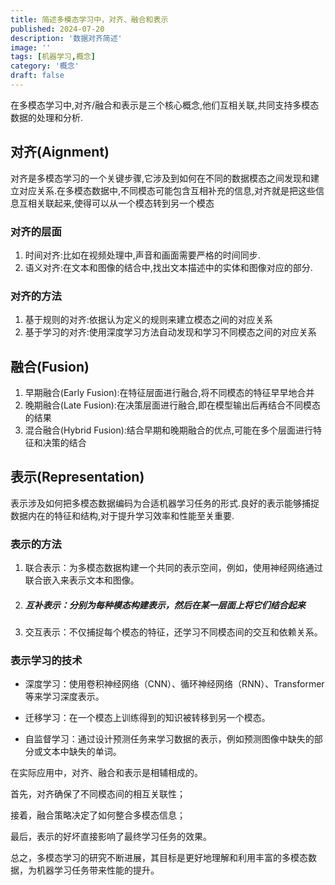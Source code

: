 ```yaml
---
title: 简述多模态学习中，对齐、融合和表示
published: 2024-07-20
description: '数据对齐简述'
image: ''
tags: [机器学习,概念]
category: '概念'
draft: false 
---
```


在多模态学习中,对齐/融合和表示是三个核心概念,他们互相关联,共同支持多模态数据的处理和分析.

## 对齐(Aignment)

对齐是多模态学习的一个关键步骤,它涉及到如何在不同的数据模态之间发现和建立对应关系.在多模态数据中,不同模态可能包含互相补充的信息,对齐就是把这些信息互相关联起来,使得可以从一个模态转到另一个模态

### 对齐的层面

1. 时间对齐:比如在视频处理中,声音和画面需要严格的时间同步.
2. 语义对齐:在文本和图像的结合中,找出文本描述中的实体和图像对应的部分.

### 对齐的方法

1. 基于规则的对齐:依据认为定义的规则来建立模态之间的对应关系
2. 基于学习的对齐:使用深度学习方法自动发现和学习不同模态之间的对应关系

## 融合(Fusion)

1. 早期融合(Early Fusion):在特征层面进行融合,将不同模态的特征早早地合并
2. 晚期融合(Late Fusion):在决策层面进行融合,即在模型输出后再结合不同模态的结果
3. 混合融合(Hybrid Fusion):结合早期和晚期融合的优点,可能在多个层面进行特征和决策的结合

## 表示(Representation)

表示涉及如何把多模态数据编码为合适机器学习任务的形式.良好的表示能够捕捉数据内在的特征和结构,对于提升学习效率和性能至关重要.

### 表示的方法

1. 联合表示：为多模态数据构建一个共同的表示空间，例如，使用神经网络通过联合嵌入来表示文本和图像。

2. ##### 互补表示：分别为每种模态构建表示，然后在某一层面上将它们结合起来

3. 交互表示：不仅捕捉每个模态的特征，还学习不同模态间的交互和依赖关系。

### 表示学习的技术

- 深度学习：使用卷积神经网络（CNN）、循环神经网络（RNN）、Transformer等来学习深度表示。

- 迁移学习：在一个模态上训练得到的知识被转移到另一个模态。

- 自监督学习：通过设计预测任务来学习数据的表示，例如预测图像中缺失的部分或文本中缺失的单词。

在实际应用中，对齐、融合和表示是相辅相成的。

首先，对齐确保了不同模态间的相互关联性；

接着，融合策略决定了如何整合多模态信息；

最后，表示的好坏直接影响了最终学习任务的效果。

总之，多模态学习的研究不断进展，其目标是更好地理解和利用丰富的多模态数据，为机器学习任务带来性能的提升。
